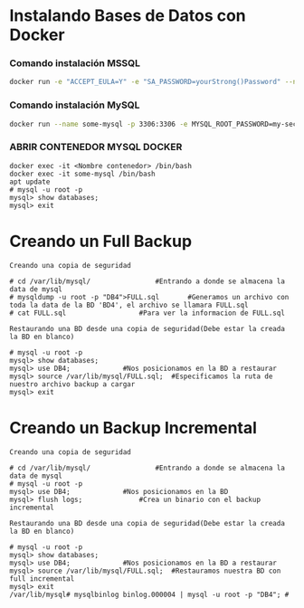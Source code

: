 # Instalando Bases de Datos con Docker

### Comando instalación MSSQL

```bash
docker run -e "ACCEPT_EULA=Y" -e "SA_PASSWORD=yourStrong()Password" --name mssqlbd -p 1433:1433 -d mcr.microsoft.com/mssql/server:2019-latest
```

### Comando instalación MySQL

```bash
docker run --name some-mysql -p 3306:3306 -e MYSQL_ROOT_PASSWORD=my-secret-pw -d mysql
```



### ABRIR CONTENEDOR MYSQL DOCKER
```
docker exec -it <Nombre contenedor> /bin/bash
docker exec -it some-mysql /bin/bash
apt update
# mysql -u root -p
mysql> show databases;
mysql> exit
```
# Creando un Full Backup
    Creando una copia de seguridad
```
# cd /var/lib/mysql/				#Entrando a donde se almacena la data de mysql
# mysqldump -u root -p "DB4">FULL.sql		#Generamos un archivo con toda la data de la BD 'BD4', el archivo se llamara FULL.sql
# cat FULL.sql					#Para ver la informacion de FULL.sql
```

    Restaurando una BD desde una copia de seguridad(Debe estar la creada la BD en blanco)
```
# mysql -u root -p
mysql> show databases;
mysql> use DB4;				#Nos posicionamos en la BD a restaurar
mysql> source /var/lib/mysql/FULL.sql;	#Especificamos la ruta de nuestro archivo backup a cargar
mysql> exit
```
# Creando un Backup Incremental
    Creando una copia de seguridad
```
# cd /var/lib/mysql/				#Entrando a donde se almacena la data de mysql
# mysql -u root -p
mysql> use DB4;				#Nos posicionamos en la BD
mysql> flush logs;				#Crea un binario con el backup incremental
```

    Restaurando una BD desde una copia de seguridad(Debe estar la creada la BD en blanco)
```
# mysql -u root -p
mysql> show databases;
mysql> use DB4;				#Nos posicionamos en la BD a restaurar
mysql> source /var/lib/mysql/FULL.sql;	#Restauramos nuestra BD con full incremental
mysql> exit
/var/lib/mysql# mysqlbinlog binlog.000004 | mysql -u root -p "DB4"; #
```
